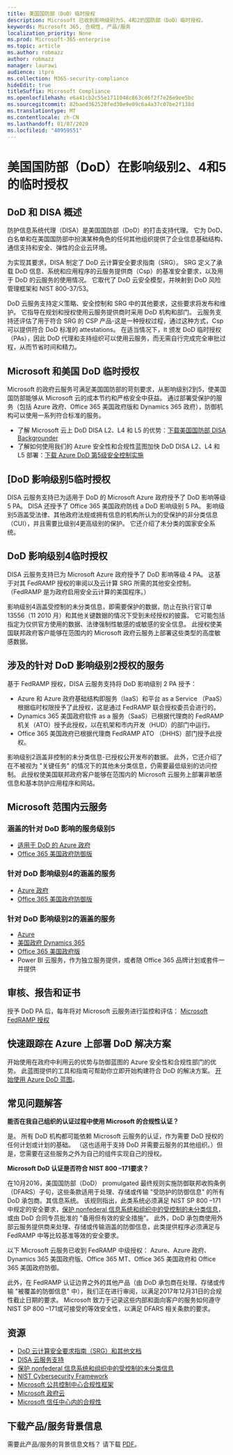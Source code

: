 ```yaml
---
title: 美国国防部（DoD）临时授权
description: Microsoft 已收到影响级别为5、4和2的国防部（DoD）临时授权。
keywords: Microsoft 365, 合规性, 产品/服务
localization_priority: None
ms.prod: Microsoft-365-enterprise
ms.topic: article
ms.author: robmazz
author: robmazz
manager: laurawi
audience: itpro
ms.collection: M365-security-compliance
hideEdit: true
titleSuffix: Microsoft Compliance
ms.openlocfilehash: e6a41cb2c55e1711048c863cd6f2f7e26e9ee5bc
ms.sourcegitcommit: 82baed362528fed30e9e09c6a4a37c07be2f138d
ms.translationtype: MT
ms.contentlocale: zh-CN
ms.lasthandoff: 01/07/2020
ms.locfileid: "40959551"
---
```

# <a name="us-department-of-defense-dod-provisional-authorization-at-impact-levels-2-4-and-5"></a>美国国防部（DoD）在影响级别2、4和5的临时授权

## <a name="dod-and-disa-overview"></a>DoD 和 DISA 概述

防护信息系统代理（DISA）是美国国防部（DoD）的打击支持代理。 它为 DoD、白名单和在美国国防部中扮演某种角色的任何其他组织提供了企业信息基础结构、通信支持和安全、弹性的企业云环境。

为实现其要求，DISA 制定了 DoD 云计算安全要求指南（SRG）。 SRG 定义了承载 DoD 信息、系统和应用程序的云服务提供商（Csp）的基准安全要求，以及用于 DoD 的云服务的使用情况。 它取代了 DoD 云安全模型，并映射到 DoD 风险管理框架和 NIST 800-37/53。

DoD 云服务支持定义策略、安全控制和 SRG 中的其他要求，这些要求将发布和维护。 它指导在规划和授权使用云服务提供商时采用 DoD 机构和部门。 云服务支持还评估了用于符合 SRG 的 CSP 产品-这是一种授权过程，通过这种方式，Csp 可以提供符合 DoD 标准的 attestations。 在适当情况下，It 颁发 DoD 临时授权（PAs），因此 DoD 代理和支持组织可以使用云服务，而无需自行完成完全审批过程，从而节省时间和精力。

## <a name="microsoft-and-us-dod-provisional-authorization"></a>Microsoft 和美国 DoD 临时授权

Microsoft 的政府云服务可满足美国国防部的苛刻要求，从影响级别2到5，使美国国防部能够从 Microsoft 云的成本节约和严格安全中获益。 通过部署受保护的服务（包括 Azure 政府、Office 365 美国政府版和 Dynamics 365 政府），防御机构可以使用一系列符合标准的服务。

- 了解 Microsoft 云上 DoD DISA L2、L4 和 L5 的优势：[下载美国国防部 DISA Backgrounder](https://aka.ms/disa-backgrounder)
- 了解如何使用我们的 Azure 安全性和合规性蓝图加快 DoD DISA L2、L4 和 L5 部署：[下载 Azure DoD 第5级安全控制实施](https://servicetrust.microsoft.com/ViewPage/Blueprint?command=Download&downloadType=Document&downloadId=e391da04-ae17-472c-9634-959c5ce6ba92&docTab=fc060920-cdb8-11e7-bacf-0bf52b09d912_DoD%20Blueprint)

## <a name="dod-impact-level-5-provisional-authorization"></a>[DoD 影响级别5临时授权

DISA 云服务支持已为适用于 DoD 的 Microsoft Azure 政府授予了 DoD 影响等级 5 PA。 DISA 还授予了 Office 365 美国政府防线 a DoD 影响级别 5 PA。 影响级别5涵盖受法律、其他政府法规或拥有信息的机构所认为的受保护的非分类信息（CUI），并且需要比级别4更高级别的保护。 它还介绍了未分类的国家安全系统。

## <a name="dod-impact-level-4-provisional-authorization"></a>DoD 影响级别4临时授权

DISA 云服务支持已为 Microsoft Azure 政府授予了 DoD 影响等级 4 PA。 这基于对其 FedRAMP 授权的审阅以及云计算 SRG 所需的其他安全控制。 （FedRAMP 是为政府启用安全云计算的美国程序。）

影响级别4涵盖受控制的未分类信息，即需要保护的数据，防止在执行官订单13556（11 2010 月）和其他关键数据的情况下受到未经授权的披露。 它可能包括指定为仅供官方使用的数据、法律强制性敏感的或敏感的安全信息。 此授权使美国联邦政府客户能够在范围内的 Microsoft 政府云服务上部署这些类型的高度敏感数据。

## <a name="covered-services-for-dod-impact-level-2-authorization"></a>涉及的针对 DoD 影响级别2授权的服务

基于 FedRAMP 授权，DISA 云服务支持将 DoD 影响级别 2 PA 授予：

- Azure 和 Azure 政府基础结构即服务（IaaS）和平台 as a Service （PaaS）根据临时权限授予了此授权，这是通过 FedRAMP 联合授权委员会进行的。
- Dynamics 365 美国政府软件 as a 服务（SaaS）已根据代理商的 FedRAMP 机关（ATO）授予此授权，以在机架和市内开发（HUD）的部门中运行。
- Office 365 美国政府已根据代理商 FedRAMP ATO （DHHS）部门授予此授权。

影响级别2涵盖非控制的未分类信息-已授权公开发布的数据。 此外，它还介绍了在不被视为 "关键任务" 的情况下的其他未分类信息，仍需要最低级别的访问控制。 此授权使美国联邦政府客户能够在范围内的 Microsoft 云服务上部署非敏感信息和基本防护应用程序和网站。

## <a name="microsoft-in-scope-cloud-services"></a>Microsoft 范围内云服务

### <a name="covered-services-for-dod-impact-level-5"></a>涵盖的针对 DoD 影响的服务级别5

- [适用于 DoD 的 Azure 政府](https://aka.ms/AzureCompliance)
- [Office 365 美国政府防御版](https://go.microsoft.com/fwlink/p/?LinkID=2077751)

### <a name="covered-services-for-dod-impact-level-4"></a>针对 DoD 影响级别4的涵盖的服务

- [Azure 政府](https://aka.ms/AzureCompliance)
- [Office 365 美国政府防御版](https://go.microsoft.com/fwlink/p/?LinkID=2077751)

### <a name="covered-services-for-dod-impact-level-2"></a>针对 DoD 影响级别2的涵盖的服务

- [Azure](https://aka.ms/AzureCompliance)
- [美国政府 Dynamics 365](https://aka.ms/d365-compliance-list)
- [Office 365 美国政府版](https://aka.ms/o365-compliance-framework)
- Power BI 云服务，作为独立服务提供，或者随 Office 365 品牌计划或套件一并提供

## <a name="audits-reports-and-certificates"></a>审核、报告和证书

授予 DoD PA 后，每年将对 Microsoft 云服务进行监控和评估： [Microsoft FedRAMP 授权](https://marketplace.fedramp.gov/#/products?sort=productName&productNameSearch=microsoft)

## <a name="fast-track-your-deployment-of-dod-solutions-on-azure"></a>快速跟踪在 Azure 上部署 DoD 解决方案

开始使用在政府中利用云的优势与防御蓝图的 Azure 安全性和合规性部门的优势。 此蓝图提供的工具和指南可帮助你立即开始构建符合 DoD 的解决方案。 [开始使用 Azure DoD 蓝图](https://aka.ms/Azure-Blueprint-DoD-NIST)。

## <a name="frequently-asked-questions"></a>常见问题解答

**能否在我自己组织的认证过程中使用 Microsoft 的合规性认证？**

是。 所有 DoD 机构都可能依赖 Microsoft 云服务的认证，作为需要 DoD 授权的任何计划或计划的基础。 （这也适用于支持 DoD 并需要云服务的其他组织。）但是，您需要在这些服务之外为自己的组件实现自己的授权。

**Microsoft DoD 认证是否符合 NIST 800 –171要求？**

在10月2016，美国国防部（DoD） promulgated 最终规则实施防御联邦收购条例（DFARS）子句，这些条款适用于处理、存储或传输 "受防护的防御信息" 的所有 DoD 承包商。其信息系统。 该规则指出，此类系统必须满足 NIST SP 800 –171中规定的安全要求，[保护 nonfederal 信息系统和组织中的受控制的未分类信息](https://nvlpubs.nist.gov/nistpubs/SpecialPublications/NIST.SP.800-171.pdf)，或由 DoD 合同专员批准的 "备用但有效的安全措施"。 此外，DoD 承包商使用外部云服务提供商来处理、存储或传输涵盖的防御信息，此类提供程序必须满足与 FedRAMP 中等比较基准等效的安全要求。

以下 Microsoft 云服务已收到 FedRAMP 中级授权： Azure、Azure 政府、Dynamics 365 美国政府版、Office 365 MT、Office 365 美国政府和 Office 365 美国政府防御。

此外，在 FedRAMP 认证边界之外的其他产品（由 DoD 承包商在处理、存储或传输 "被覆盖的防御信息" 中），我们正在进行审阅，以满足2017年12月31日的合规性截止日期的要求。 Microsoft 致力于记录这些内部和面向客户的服务如何遵守 NIST SP 800 –171或可接受的等效安全性，以满足 DFARS 相关条款的要求。

## <a name="resources"></a>资源

- [DoD 云计算安全要求指南（SRG）和其他文档](https://public.cyber.mil/dccs/dccs-documents/)
- [DISA 云服务支持](https://storefront.disa.mil/kinetic/disa/service-catalog#/forms/cloud-service-support)
- [保护 nonfederal 信息系统和组织中的受控制的未分类信息](https://nvlpubs.nist.gov/nistpubs/SpecialPublications/NIST.SP.800-171.pdf)
- [NIST Cybersecurity Framework](https://www.nist.gov/cyberframework)
- [Microsoft 公共控制中心合规性框架](https://www.microsoft.com/trustcenter/common-controls-hub)
- [Microsoft 政府云](https://go.microsoft.com/fwlink/p/?linkid=2087246)
- [Microsoft 信任中心内的合规性](https://www.microsoft.com/trust-center/compliance/compliance-overview)

## <a name="download-the-offering-backgrounder"></a>下载产品/服务背景信息

需要此产品/服务的背景信息文档？ 请下载 [PDF](https://download.microsoft.com/download/5/0/C/50C2C028-3048-49BC-B820-D83C76BF2E52/DISA_Compliance_Backgrounder.pdf)。
